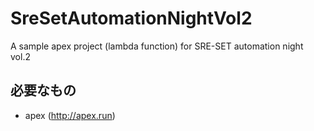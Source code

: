 # SreSetAutomationNightVol2
A sample apex project (lambda function) for SRE-SET automation night vol.2

## 必要なもの

* apex (http://apex.run)
